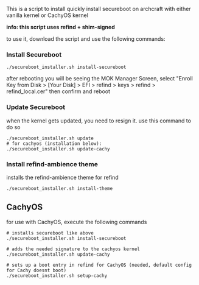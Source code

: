 This is a script to install quickly install secureboot on archcraft with either vanilla kernel or CachyOS kernel

**info: this script uses refind + shim-signed**

to use it, download the script and use the following commands:

### Install Secureboot
```shell
./secureboot_installer.sh install-secureboot
```
after rebooting you will be seeing the MOK Manager Screen, select "Enroll Key from Disk > [Your Disk] > EFI > refind > keys > refind > refind_local.cer" then confirm and reboot

### Update Secureboot
when the kernel gets updated, you need to resign it. use this command to do so
```shell
./secureboot_installer.sh update
# for cachyos (installation below):
./secureboot_installer.sh update-cachy
```

### Install refind-ambience theme
installs the refind-ambience theme for refind
```shell
./secureboot_installer.sh install-theme
```

## CachyOS
for use with CachyOS, execute the following commands
```shell
# installs secureboot like above
./secureboot_installer.sh install-secureboot

# adds the needed signature to the cachyos kernel
./secureboot_installer.sh update-cachy

# sets up a boot entry in refind for CachyOS (needed, default config for Cachy doesnt boot)
./secureboot_installer.sh setup-cachy